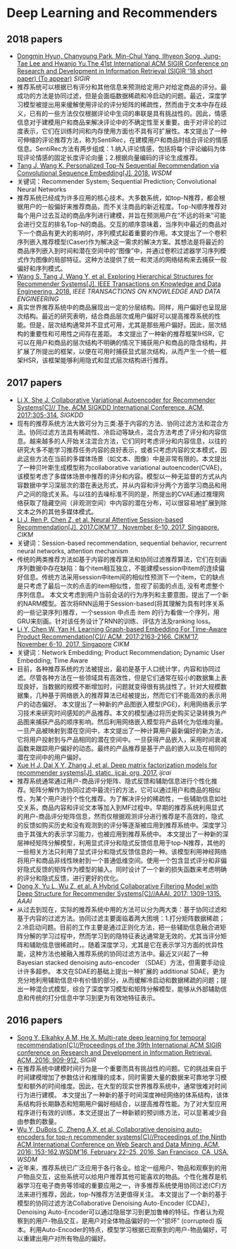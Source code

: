 # Deep Learning and Recommenders
## 2018 papers
- [Dongmin Hyun, Chanyoung Park, Min-Chul Yang, Ilhyeon Song, Jung-Tae Lee and Hwanjo Yu.The 41st International ACM SIGIR Conference on Research and Development in Information Retrieval (SIGIR '18 short paper) (To appear)](https://dl.acm.org/citation.cfm?id=3210111) _SIGIR_
- 推荐系统可以根据已有评分和其他信息来预测给定用户对给定商品的评分。最成功的方法是协同过滤，但是会面临数据稀疏和冷启动的问题。最近，深度学习模型被提出用来缓解使用评论的评分矩阵的稀疏性，然而由于文本中存在歧义，已有的一些方法仅仅根据评论中生词的串联是具有挑战性的。因此，情感信息对于建模用户和商品来解决评论中的不确定性至关重要。由于对评论的过度表示，它们在训练时间和内存使用方面也不具有可扩展性。本文提出了一种可伸缩的评论推荐方法，称为SentiRec，在建模用户和商品时结合评论的情感信息。SentiRec方法有两步组成：1.纳入评论情感，包括将每个评论编码为体现评论情感的固定长度评论向量；2.根据向量编码的评论生成推荐。
- [Tang J, Wang K. Personalized Top-N Sequential Recommendation via Convolutional Sequence Embedding[J]. 2018.](http://www.sfu.ca/~jiaxit/resources/wsdm18caser.pdf) _WSDM_
- 关键词：Recommender System; Sequential Prediction; Convolutional Neural Networks
- 推荐系统已经成为许多应用的核心技术。大多数系统，如top-N推荐，都会根据用户的一般偏好来推荐商品，而不关注商品的新近程度。Top-N顺序推荐对每个用户过去互动的商品序列进行建模，并旨在预测用户在“不远的将来”可能会进行交互的排名Top-N的商品。交互的顺序意味着，当序列中最近的商品对下一个商品有更大的影响时，序列模式起着重要的作用。本文提出了一个卷积序列嵌入推荐模型(Caser)作为解决这一需求的解决方案。其想法是将最近的商品序列嵌入到时间和潜在空间中的“图像”中，并通过卷积过滤器学习序列模式作为图像的局部特征。这种方法提供了统一和灵活的网络结构来去捕获一般偏好和序列模式。
- [Wang S, Tang J, Wang Y, et al. Exploring Hierarchical Structures for Recommender Systems[J]. IEEE Transactions on Knowledge and Data Engineering, 2018.](https://ieeexplore.ieee.org/stamp/stamp.jsp?tp=&arnumber=8246532) _IEEE TRANSACTIONS ON KNOWLEDGE AND DATA ENGINEERING_
- 真实世界推荐系统中的商品展现出一定的分层结构。同样，用户偏好也呈现层次结构。最近的研究表明，结合商品层次或用户偏好可以提高推荐系统的性能。但是，层次结构通常并不显式可用，尤其是那些用户偏好。因此，层次结构的重要性和可用性之间存在差距。
本文提出了一种新的推荐框架IHSR，它可以在用户和商品的层次结构不明确的情况下捕获用户和商品的隐含结构，并扩展了所提出的框架，以便在可用时捕获显式层次结构，从而产生一个统一框架HSR，该框架能够利用隐式和显式层次结构进行推荐。
## 2017 papers
- [Li X, She J. Collaborative Variational Autoencoder for Recommender Systems[C]// The, ACM SIGKDD International Conference. ACM, 2017:305-314.](https://dl.acm.org/citation.cfm?doid=3097983.3098077]) _SIGKDD_
- 现有的推荐系统方法大致可分为三类:基于内容的方法、协同过滤方法和混合方法。协同过滤方法具有稀疏性、冷启动等缺点，混合方法考虑了评分和内容信息。越来越多的人开始关注混合方法，它们同时考虑评分和内容信息，以往的研究大多不能学习推荐任务内容的良好表示，或者只考虑内容的文本模式，因此这些方法在当前的多媒体场景（如文本、图像）中是非常有限的。本文提出了一种贝叶斯生成模型称为collaborative variational autoencoder(CVAE)，该模型考虑了多媒体场景中推荐的评分和内容。模型以一种无监督的方式从内容数据中学习深层次的潜在表达形式，并从内容和评分两个方面学习商品和用户之间的隐式关系。与以往的去噪标准不同的是，所提出的CVAE通过推理网络获取了隐藏空间（非观测空间）中内容的潜在分布，可以很容易地扩展到除文本之外的其他多媒体模式。
- [Li J, Ren P, Chen Z, et al. Neural Attentive Session-based Recommendation[J]. 2017.CIKM’17 , November 6–10, 2017, Singapore.](https://dl.acm.org/citation.cfm?id=3132926) _CIKM_
- 关键词：Session-based recommendation, sequential behavior, recurrent neural networks, attention mechanism
- 传统的两类推荐方法如基于内容的推荐算法和协同过滤推荐算法，它们在刻画序列数据中存在缺陷：每个item相互独立，不能建模session中item的连续偏好信息。传统方法采用session中item间的相似性预测下一个item，它的缺点是只考虑了最后一次的点击的item相似性，忽视了前面的点击, 没有考虑整个序列信息。
本文文考虑到用户当前会话的行为序列和主要意图，提出了一个新的NARM模型。首次将RNN运用于Session-based(将其理解为具有时序关系的一些记录序列)推荐，一个session 中点击 item 的行为看做一个序列，用GRU来刻画。针对该任务设计了RNN的训练、评估方法及ranking loss。
- [Li Y, Chen W, Yan H. Learning Graph-based Embedding For Time-Aware Product Recommendation[C]// ACM, 2017:2163-2166. CIKM’17, November 6-10, 2017, Singapore](https://dl.acm.org/citation.cfm?doid=3132847.3133060) _CIKM_
- 关键词：Network Embedding; Product Recommendation; Dynamic User Embedding; Time Aware
- 目前，各种推荐系统的方法被提出，最初是基于人口统计学，内容和协同过滤。尽管各种方法在一些领域具有高效性，但是它们通常在较小的数据集上表现良好，当数据的规模不断增加时，问题就变得很有挑战性了。针对大规模数据集，几种基于网络嵌入的推荐算法已经被提出，然而它们不能高效的表示用户的动态偏好。
本文提出了一种新的产品图嵌入模型(PGE)，利用网络表示学习技术来研究时间感知的产品推荐。本文的模型通过将历史购买记录转换为产品图来捕获产品的顺序影响。然后利用网络嵌入模型将产品转化为低维向量。一旦产品被映射到潜在空间中，本文提出了一种计算用户最新偏好的新方法，它将用户投射到与产品相同的潜在空间中。一旦获得产品嵌入，采用时间衰减函数来跟踪用户偏好的动态。最终的产品推荐是基于产品的嵌入以及在相同的潜在空间中的用户偏好。
- [Xue H J, Dai X Y, Zhang J, et al. Deep matrix factorization models for recommender systems[J]. static. ijcai. org, 2017.](http://static.ijcai.org/proceedings-2017/0447.pdf) _ijcai_
- 推荐系统通常通过用户-商品评分矩阵、隐式反馈和辅助信息进行个性化推荐。矩阵分解作为协同过滤中最流行的方法，它可以通过用户和商品的相似性，为某个用户进行个性化推荐。为了解决评分的稀疏性，一些辅助信息如社交关系，商品内容和评论文本等加入到MF过程中。早期的推荐系统利用显式的用户-商品评分矩阵信息，然而仅根据观测评分进行推荐是不高效的，隐式的反馈如购买历史和没有观测到的评分等逐渐被应用到推荐系统中。深度学习由于其强大的表示学习能力，也被应用到推荐系统中。
本文提出了一种新的深层神经矩阵分解模型，利用显式评分和隐式反馈信息用于top-N推荐，其他的一些相关方法只利用了显式评分和隐式反馈信息的一种。该模型利用神经网络将用户和商品非线性映射到一个普通低维空间。使用一个包含显式评分和非偏好隐式反馈的矩阵作为模型的输入。同时设计了一个新的损失函数来考虑明确的评分和隐式反馈，进行更好的优化。
- [Dong X, Yu L, Wu Z, et al. A Hybrid Collaborative Filtering Model with Deep Structure for Recommender Systems[C]//AAAI. 2017: 1309-1315.](https://www.aaai.org/ocs/index.php/AAAI/AAAI17/paper/view/14676/13916) _AAAI_
- 从过去到现在，实际的推荐系统中用的方法可以分为两大类：基于协同过滤和基于内容的过滤方法。协同过滤主要面临着两大困境：1.打分矩阵数据稀疏；2.冷启动问题。目前的工作主要是通过正则化方法，把一些辅助信息融合进矩阵分解的学习过程中，然而学习到的隐特征表达通常是无效的，尤其当评分矩阵和辅助信息很稀疏时，。随着深度学习，尤其是它在表示学习方面的优异性能，这种方法也被融入推荐系统的协同过滤方法中。最近又兴起了一种Bayesian stacked denoising auto-encoder （SDAE）方法，但需要手动设计许多超参。
本文在SDAE的基础上提出一种扩展的 additional SDAE，更为充分地利用辅助信息中有价值的部分，从而缓解冷启动和数据稀疏的问题；提出一种混合式模型，综合了深度学习模型和矩阵分解模型，能够从外部辅助信息和传统的打分信息中学习到更为有效地特征表示。
## 2016 papers
- [Song Y, Elkahky A M, He X. Multi-rate deep learning for temporal recommendation[C]//Proceedings of the 39th International ACM SIGIR conference on Research and Development in Information Retrieval. ACM, 2016: 909-912.](http://delivery.acm.org/10.1145/2920000/2914726/p909-song.pdf?ip=202.113.176.146&id=2914726&acc=ACTIVE%20SERVICE&key=BF85BBA5741FDC6E%2EE4E04C281054793F%2E4D4702B0C3E38B35%2E4D4702B0C3E38B35&__acm__=1530646781_035154603033357daaa028281db1643d) _SIGIR_
- 在推荐系统中建模时间行为是一个重要而具有挑战性的问题。它的挑战来自于时间建模增加了参数估计和推理的成本，同时需要大量的数据来可靠地学习模型和额外的时间维度。因此，在大型的现实世界推荐系统中，通常很难对时间行为进行建模。
本文提出了一种新的基于时间深度神经网络的体系结构，该体系结构将长期静态和短期用户偏好相结合，以提高推荐性能。为了对大型应用程序进行有效的训练，本文还提出了一种新颖的预训练方法，可以显著减少自由参数的数量。
- [Wu Y, DuBois C, Zheng A X, et al. Collaborative denoising auto-encoders for top-n recommender systems[C]//Proceedings of the Ninth ACM International Conference on Web Search and Data Mining. ACM, 2016: 153-162.WSDM’16, February 22–25, 2016, San Francisco, CA, USA.](http://alicezheng.org/papers/wsdm16-cdae.pdf) _WSDM_
- 近年来，推荐系统已广泛应用于各行各业。给定一组用户、物品和观察到的用户物品交互，这些系统可以给用户推荐其他可能喜欢的物品。个性化推荐是机器学习在电子商务等领域的重要应用之一，许多推荐系统使用协同过滤(CF)方法来进行推荐，因此，top-N推荐方法更值得关注。
本文提出了一个新的基于模型的协同过滤方法Collaborative Denoising Auto-Encoder (CDAE)，Denoising Auto-Encoder可以通过隐层学习到更加鲁棒的特征。作者认为观察到的用户-物品交互，是用户对全体物品偏好的一个“损坏” (corrupted) 版本。利用Auto-Encoder的特点，模型学习根据已观察到的用户-物品偏好，可以重建出用户对所有物品的偏好。

